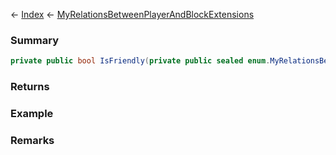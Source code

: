 ← [Index](Api-Index) ← [MyRelationsBetweenPlayerAndBlockExtensions](VRage.Game.MyRelationsBetweenPlayerAndBlockExtensions)

### Summary

```csharp
private public bool IsFriendly(private public sealed enum.MyRelationsBetweenPlayerAndBlock relations)
```

### Returns

### Example

### Remarks

